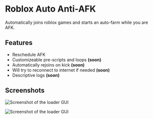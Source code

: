 # Roblox Auto Anti-AFK

Automatically joins roblox games and starts an auto-farm while you are AFK.


## Features

- Reschedule AFK
- Customizeable pre-scripts and loops **(soon)**
- Automatically rejoins on kick **(soon)**
- Will try to reconnect to internet if needed **(soon)**
- Descriptive logs **(soon)**
## Screenshots

![Screenshot of the loader GUI](https://i.imgur.com/yYf1wH5.png)

![Screenshot of the loader GUI](https://i.imgur.com/q6vKJ5u.png)